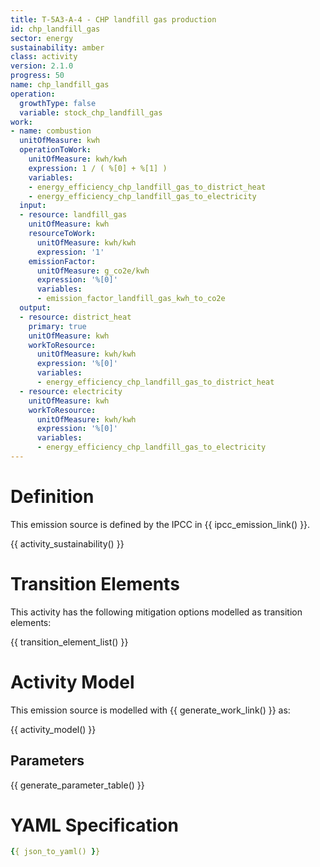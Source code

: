 ```yaml
---
title: T-5A3-A-4 - CHP landfill gas production
id: chp_landfill_gas
sector: energy
sustainability: amber
class: activity
version: 2.1.0
progress: 50
name: chp_landfill_gas
operation:
  growthType: false
  variable: stock_chp_landfill_gas
work:
- name: combustion
  unitOfMeasure: kwh
  operationToWork:
    unitOfMeasure: kwh/kwh
    expression: 1 / ( %[0] + %[1] )
    variables:
    - energy_efficiency_chp_landfill_gas_to_district_heat
    - energy_efficiency_chp_landfill_gas_to_electricity
  input:
  - resource: landfill_gas
    unitOfMeasure: kwh
    resourceToWork:
      unitOfMeasure: kwh/kwh
      expression: '1'
    emissionFactor:
      unitOfMeasure: g_co2e/kwh
      expression: '%[0]'
      variables:
      - emission_factor_landfill_gas_kwh_to_co2e
  output:
  - resource: district_heat
    primary: true
    unitOfMeasure: kwh
    workToResource:
      unitOfMeasure: kwh/kwh
      expression: '%[0]'
      variables:
      - energy_efficiency_chp_landfill_gas_to_district_heat
  - resource: electricity
    unitOfMeasure: kwh
    workToResource:
      unitOfMeasure: kwh/kwh
      expression: '%[0]'
      variables:
      - energy_efficiency_chp_landfill_gas_to_electricity
---
```

# Definition
This emission source is defined by the IPCC in {{ ipcc_emission_link() }}.


{{ activity_sustainability() }}

# Transition Elements

This activity has the following mitigation options modelled as transition elements:

{{ transition_element_list() }}

# Activity Model
This emission source is modelled with {{ generate_work_link() }} as:

{{ activity_model() }}

## Parameters

{{ generate_parameter_table() }}

# YAML Specification

```yaml
{{ json_to_yaml() }}
```
